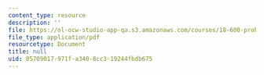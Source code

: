 ```yaml
---
content_type: resource
description: ''
file: https://ol-ocw-studio-app-qa.s3.amazonaws.com/courses/18-600-probability-and-random-variables-fall-2019/05709017971fa3408cc319244fbdb675_MIT18_600F19_lec25.pdf
file_type: application/pdf
resourcetype: Document
title: null
uid: 05709017-971f-a340-8cc3-19244fbdb675
---
```

